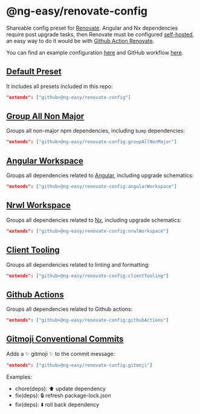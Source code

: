 # @ng-easy/renovate-config

Shareable config preset for [Renovate](https://www.whitesourcesoftware.com/free-developer-tools/renovate). Angular and Nx dependencies require post upgrade tasks, then Renovate must be configured [self-hosted](https://docs.renovatebot.com/self-hosting/), an easy way to do it would be with [Github Action Renovate](https://github.com/renovatebot/github-action).

You can find an example configuration [here](https://github.com/ng-easy/renovate-config/blob/main/renovate.config.js) and GitHub workflow [here](https://github.com/ng-easy/renovate-config/blob/main/.github/workflows/renovate.yml).

## [Default Preset](https://github.com/ng-easy/renovate-config/blob/main/default.json)

It includes all presets included in this repo:

```json
"extends": ["github>@ng-easy/renovate-config"]
```

## [Group All Non Major](https://github.com/ng-easy/renovate-config/blob/main/groupAllNonMajor.json)

Groups all non-major npm dependencies, including `bump` dependencies:

```json
"extends": ["github>@ng-easy/renovate-config:groupAllNonMajor"]
```

## [Angular Workspace](https://github.com/ng-easy/renovate-config/blob/main/angularWorkspace.json)

Groups all dependencies related to [Angular](https://angular.io/), including upgrade schematics:

```json
"extends": ["github>@ng-easy/renovate-config:angularWorkspace"]
```

## [Nrwl Workspace](https://github.com/ng-easy/renovate-config/blob/main/nrwlWorkspace.json)

Groups all dependencies related to [Nx](https://nx.dev/), including upgrade schematics:

```json
"extends": ["github>@ng-easy/renovate-config:nrwlWorkspace"]
```

## [Client Tooling](https://github.com/ng-easy/renovate-config/blob/main/clientTooling.json)

Groups all dependencies related to linting and formatting:

```json
"extends": ["github>@ng-easy/renovate-config:clientTooling"]
```

## [Github Actions](https://github.com/ng-easy/renovate-config/blob/main/githubActions.json)

Groups all dependencies related to Github actions:

```json
"extends": ["github>@ng-easy/renovate-config:githubActions"]
```

## [Gitmoji Conventional Commits](https://github.com/ng-easy/renovate-config/blob/main/gitmoji.json)

Adds a :sparkles: gitmoji :sparkles: to the commit message:

```json
"extends": ["github>@ng-easy/renovate-config:gitmoji"]
```

Examples:

* chore(deps): :arrow_up: update dependency
* fix(deps): :lock: refresh package-lock.json
* fix(deps): :arrow_down: roll back dependency
